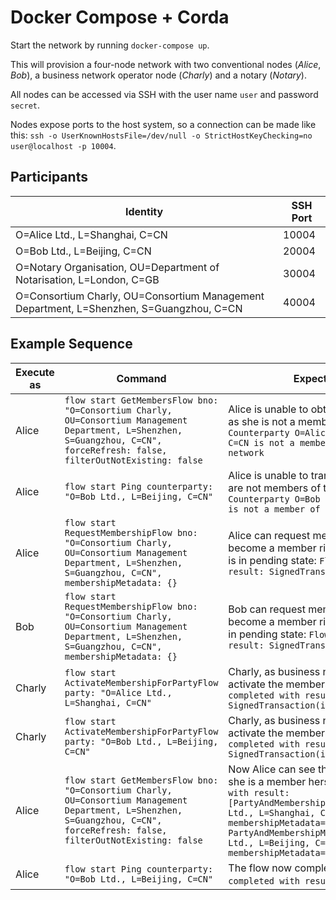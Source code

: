 Docker Compose + Corda
========

Start the network by running `docker-compose up`.

This will provision a four-node network with two conventional nodes (_Alice_, _Bob_), a business network operator node (_Charly_) and a notary (_Notary_).

All nodes can be accessed via SSH with the user name `user` and password `secret`.

Nodes expose ports to the host system, so a connection can be made like this: `ssh -o UserKnownHostsFile=/dev/null -o StrictHostKeyChecking=no user@localhost -p 10004`.

Participants
------------

| Identity                                                                                | SSH Port |
|-----------------------------------------------------------------------------------------|----------|
| O=Alice Ltd., L=Shanghai, C=CN                                                          | 10004    |
| O=Bob Ltd., L=Beijing, C=CN                                                             | 20004    |
| O=Notary Organisation, OU=Department of Notarisation, L=London, C=GB                    | 30004    |
| O=Consortium Charly, OU=Consortium Management Department, L=Shenzhen, S=Guangzhou, C=CN | 40004    |

Example Sequence
----------------

| Execute as | Command                                                                                                                                                                      | Expected Result                                                                                                                                                                                                                                                                    |
|------------|------------------------------------------------------------------------------------------------------------------------------------------------------------------------------|------------------------------------------------------------------------------------------------------------------------------------------------------------------------------------------------------------------------------------------------------------------------------------|
| Alice      | `flow start GetMembersFlow bno: "O=Consortium Charly, OU=Consortium Management Department, L=Shenzhen, S=Guangzhou, C=CN", forceRefresh: false, filterOutNotExisting: false` | Alice is unable to obtain the list of members as she is not a member herself: `Counterparty O=Alice Ltd., L=Shanghai, C=CN is not a member of this business network`                                                                                                               |
| Alice      | `flow start Ping counterparty: "O=Bob Ltd., L=Beijing, C=CN"`                                                                                                                | Alice is unable to transact with Bob as they are not members of the same network: `Counterparty O=Bob Ltd., L=Beijing, C=CN is not a member of this business network`                                                                                                              |
| Alice      | `flow start RequestMembershipFlow bno: "O=Consortium Charly, OU=Consortium Management Department, L=Shenzhen, S=Guangzhou, C=CN", membershipMetadata: {}`                    | Alice can request membership but does not become a member right away. Her request is in pending state: `Flow completed with result: SignedTransaction(id=…)`                                                                                                                       |
| Bob        | `flow start RequestMembershipFlow bno: "O=Consortium Charly, OU=Consortium Management Department, L=Shenzhen, S=Guangzhou, C=CN", membershipMetadata: {}`                    | Bob can request membership but does not become a member right away. His request is in pending state: `Flow completed with result: SignedTransaction(id=…)`                                                                                                                         |
| Charly     | `flow start ActivateMembershipForPartyFlow party: "O=Alice Ltd., L=Shanghai, C=CN"`                                                                                          | Charly, as business network operator, can activate the membership for Alice: `Flow completed with result: SignedTransaction(id=…)`                                                                                                                                                 |
| Charly     | `flow start ActivateMembershipForPartyFlow party: "O=Bob Ltd., L=Beijing, C=CN"`                                                                                             | Charly, as business network operator, can activate the membership for Bob:`Flow completed with result: SignedTransaction(id=…)`                                                                                                                                                    |
| Alice      | `flow start GetMembersFlow bno: "O=Consortium Charly, OU=Consortium Management Department, L=Shenzhen, S=Guangzhou, C=CN", forceRefresh: false, filterOutNotExisting: false` | Now Alice can see the list of members since she is a member herself: `Flow completed with result: [PartyAndMembershipMetadata(party=O=Alice Ltd., L=Shanghai, C=CN, membershipMetadata={}), PartyAndMembershipMetadata(party=O=Bob Ltd., L=Beijing, C=CN, membershipMetadata={})]` |
| Alice      | `flow start Ping counterparty: "O=Bob Ltd., L=Beijing, C=CN"`                                                                                                                | The flow now completes successfully (`Flow completed with result: kotlin.Unit`).                                                                                                                                                                                                   |

